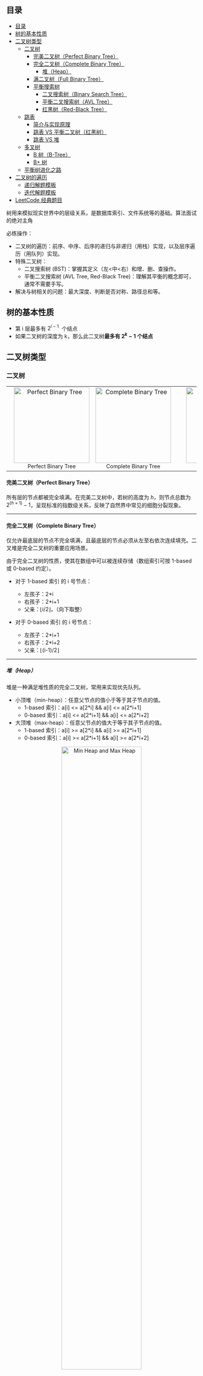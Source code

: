 ## 目录

- [目录](#目录)
- [树的基本性质](#树的基本性质)
- [二叉树类型](#二叉树类型)
  - [二叉树](#二叉树)
    - [完美二叉树（Perfect Binary Tree）](#完美二叉树perfect-binary-tree)
    - [完全二叉树（Complete Binary Tree）](#完全二叉树complete-binary-tree)
      - [堆（Heap）](#堆heap)
    - [满二叉树（Full Binary Tree）](#满二叉树full-binary-tree)
    - [平衡搜索树](#平衡搜索树)
      - [二叉搜索树（Binary Search Tree）](#二叉搜索树binary-search-tree)
      - [平衡二叉搜索树（AVL Tree）](#平衡二叉搜索树avl-tree)
      - [红黑树（Red-Black Tree）](#红黑树red-black-tree)
  - [跳表](#跳表)
    - [简介与实现原理](#简介与实现原理)
    - [跳表 VS 平衡二叉树（红黑树）](#跳表-vs-平衡二叉树红黑树)
    - [跳表 VS 堆](#跳表-vs-堆)
  - [多叉树](#多叉树)
    - [B 树（B-Tree）](#b-树b-tree)
    - [B+ 树](#b-树)
  - [平衡树进化之路](#平衡树进化之路)
- [二叉树的遍历](#二叉树的遍历)
  - [递归解题模板](#递归解题模板)
  - [迭代解题模板](#迭代解题模板)
- [LeetCode 经典题目](#leetcode-经典题目)

树用来模拟现实世界中的层级关系，是数据库索引、文件系统等的基础。算法面试的绝对主角

必练操作：

- 二叉树的遍历：前序、中序、后序的递归与非递归（用栈）实现，以及层序遍历（用队列）实现。
- 特殊二叉树：
  - 二叉搜索树 (BST)：掌握其定义（左<中<右）和增、删、查操作。
  - 平衡二叉搜索树 (AVL Tree, Red-Black Tree)：理解其平衡的概念即可，通常不需要手写。
- 解决与树相关的问题：最大深度、判断是否对称、路径总和等。

## 树的基本性质

- 第 i 层最多有 $2^{i-1}$  个结点
- 如果二叉树的深度为 k，那么此二叉树**最多有 $2^k-1$ 个结点**

## 二叉树类型

### 二叉树

<div align="center">
  <table>
    <tr>
      <td align="center" valign="bottom" style="padding-left: 20px;">
        <img src="perfect_binary_tree.png" alt="Perfect Binary Tree" width="200" /><br />
        <sub style="font-size: 14px;">Perfect Binary Tree</sub>
      </td>
      <td align="center" valign="bottom" style="padding-right: 20px;">
        <img src="complete_binary_tree.png" alt="Complete Binary Tree" width="200" /><br />
        <sub style="font-size: 14px;">Complete Binary Tree</sub>
      </td>
      <td align="center" valign="bottom" style="padding-left: 20px;">
        <img src="full_binary_tree.png" alt="Full Binary Tree" width="200" /><br />
        <sub style="font-size: 14px;">Full Binary Tree</sub>
      </td>
    </tr>
  </table>
</div>

#### 完美二叉树（Perfect Binary Tree）

所有层的节点都被完全填满。在完美二叉树中，若树的高度为 $h$，则节点总数为 $2^{(h+1)}-1$，呈现标准的指数级关系，反映了自然界中常见的细胞分裂现象。

---

#### 完全二叉树（Complete Binary Tree）

仅允许最底层的节点不完全填满，且最底层的节点必须从左至右依次连续填充。二叉堆是完全二叉树的重要应用场景。

由于完全二叉树的性质，使其在数组中可以被连续存储（数组索引可按 1-based 或 0-based 约定）。

- 对于 1-based 索引 的 i 号节点：

  - 左孩子：2\*i
  - 右孩子：2\*i+1
  - 父亲：⌊i/2⌋，（向下取整）

- 对于 0-based 索引 的 i 号节点：
  - 左孩子：2\*i+1
  - 右孩子：2\*i+2
  - 父亲：⌊(i-1)/2⌋

---

##### 堆（Heap）

堆是一种满足堆性质的完全二叉树，常用来实现优先队列。

- 小顶堆（min-heap）：任意父节点的值小于等于其子节点的值。
  - 1-based 索引：a[i] <= a[2\*i] && a[i] <= a[2\*i+1]
  - 0-based 索引：a[i] <= a[2\*i+1] && a[i] <= a[2\*i+2]
- 大顶堆（max-heap）：任意父节点的值大于等于其子节点的值。
  - 1-based 索引：a[i] >= a[2\*i] && a[i] >= a[2\*i+1]
  - 0-based 索引：a[i] >= a[2\*i+1] && a[i] >= a[2\*i+2]

<p align="center">
    <img src="min_heap_and_max_heap.png" alt="Min Heap and Max Heap" width="65%" />
</p>

常见操作的时间复杂度：

- push / pop（上浮或下沉）: O(log n)。建堆时，需要不断比较插入元素与插入位置元素的大小，插入后还要对子节点沉浮以保证堆的有序性。
- peek / top: O(1)
- size / isEmpty: O(1)

<p align="center">
  <a href="https://www.bilibili.com/video/BV1HYtseiEQ8">
      <img src="https://i2.hdslb.com/bfs/archive/54280901f49c62066b7d8b2b7e95535f920ece27.jpg" alt="Min Heap and Max Heap" width="40%" />
  </a>
</p>

应用场景：

- 优先队列（任务调度、事件驱动、作业排队等）：按优先级快速取出最小/最大元素。
- 路径与图算法：Dijkstra、A\* 等需要按最小代价取节点的算法（通常使用小顶堆）。
- Top‑k 问题：遍历元素并维护一个大小为 k 的小顶堆，堆顶即为第 k 大元素；时间复杂度 O(n log k)，空间 O(k)。
- 流式数据 / 实时排行榜：数据持续到达时，用小顶堆维护前 k 个最大值（当堆大小超过 k 时弹出堆顶）。
- 合并 k 个有序流 / 滑动窗口：合并 k 个有序数组/链表常用小顶堆；滑动窗口可以用堆维护窗口内的最大/最小值，但要注意堆不擅长做任意位置删除，常配合延迟删除或索引映射。
- 堆排序（Heap Sort）：先建堆（O(n)）再持续 pop 得到有序序列，总体 O(n log n)，可原地实现。

小顶堆 vs 大顶堆（何时用）：

- 需要快速获取最小值或维护 k 个最大值时，使用小顶堆（堆顶保存当前最小元素或第 k 大）。
- 需要快速获取最大值或维护 k 个最小值时，使用大顶堆（堆顶保存当前最大元素或第 k 小）。

实现注意事项：

- 数组索引基（0-based / 1-based）会影响父/子索引计算，文中已列出两种约定的公式。
- 堆原地操作会修改输入数组；若需要保留原数组，请先拷贝。
- 堆不擅长高效删除任意元素；在需要频繁随机删除的场景，可考虑配合哈希索引（记录元素位置）或使用延迟删除（标记失效元素，遇到堆顶时再清理）。

LeetCode 经典题目

- [215. Kth Largest Element in an Array](https://leetcode.com/problems/kth-largest-element-in-an-array/) — 数组中第 K 个最大元素（Top-k / 堆）
- [347. Top K Frequent Elements](https://leetcode.com/problems/top-k-frequent-elements/) — 前 K 个高频元素（哈希 + 堆）

---

#### 满二叉树（Full Binary Tree）

非叶节点都有 0 个或两个子节点。一个有趣的规律是：叶节点的数量=内部节点数量+1

---

#### 平衡搜索树

<p align="center">
    <img src="binary_tree_special_cases.png" alt="Binary Tree Special Cases" width="60%" />
</p>

---

##### 二叉搜索树（Binary Search Tree）

每个节点的数值比左子树上的节点大，比右子树上的节点小。排序二叉树相比于其他数据结构的优势在于查找、插入的时间复杂度较低，为 O(logn)。二叉搜索树相比于有序数组的二分搜索，在保证搜索效率不变的情况下，插入和删除不需要移动大量的元素，从而提升整体效率。

---

##### 平衡二叉搜索树（AVL Tree）

> AVL 得名于两位苏联犹太人发明者：Adelson-Velsky and Landis

由于任何二叉树都可能退化为链表，所有操作的时间复杂度将从 $O(log n)$ 劣化为 $O(n)$ 。而 AVL 树则解决了二叉树退化为链表的问题，可以确保在持续添加和删除节点后，AVL 树不会退化，从而使得各种操作的时间复杂度保持在 $O(log n)$ 级别。

每个节点的左右两子树高度差都不超过 1 的二叉树。它能在 $O(log n)$ 内完成插入、查找和删除操作。

- 如果二叉树不做维护，会退化为链表，从而导致查找效率的急剧下降，因此需要不断维护二叉树尽可能的左右平衡，从而保证查找效率。
- 在 AVL 树中，任一节点左右子树高差只会有-1、0、1 三个值
- 四种旋转情况的选择条件：
  | 失衡节点的平衡因子 | 子节点的平衡因子 | 应采用的旋转方法 |
  | :----------------- | :--------------- | :--------------- |
  | $>1$（左偏树） | $>=0$ | 右旋 |
  | $>1$（左偏树） | $<0$ | 先左旋后右旋 |
  | $<-1$（右偏树） | $<=0$ | 左旋 |
  | $<-1$（右偏树） | $>0$ | 先右旋后左旋 |

<p align="center">
    <img src="avl_tree_rotation_cases.png" alt="AVL Tree Rotation" width="60%" />
</p>

<div align="center">
  <table>
    <tr>
      <td align="center" valign="bottom" style="padding-right: 20px;">
        <img src="balanced_binary_tree.png" alt="Balanced Binary Tree" width="300" /><br />
        <sub style="font-size: 14px;">Balanced Binary Tree</sub>
      </td>
      <td align="center" valign="bottom" style="padding-right: 20px;">
        <img src="imbalanced_binary_tree.png" alt="Imbalanced Binary Tree" width="300" /><br />
        <sub style="font-size: 14px;">Imbalanced Binary Tree</sub>
      </td>
    </tr>
  </table>
</div>

AVL 树的应用场景：

组织和存储大型数据，适用于**高频查找、低频增删**的场景，如用于构建数据库中的索引系统。

红黑树相比于 AVL 树来说，平衡条件更宽松，插入与删除节点所需的旋转操作更少，节点增删操作的平均效率更高。

---

##### 红黑树（Red-Black Tree）

**红黑树在保留 AVL 树高效查找特性的同时，对 AVL 树的再平衡性能做了优化。**

一种自平衡二叉搜索树，常用于关联数组、字典。红黑树相对于 AVL 树来说，牺牲了部分平衡性以换取插入/删除操作时少量的旋转操作，整体来说性能要优于 AVL 树，因此标准库大都采用红黑树。

红黑树的规则如下：

1. 节点是红色或黑色。
2. 根是黑色。
3. 所有叶子都是黑色（叶子是 NIL 节点）。
4. 每个红色节点必须有两个黑色的子节点。（或者说不存在两个相邻的红色节点）（或者说红色节点的父节点和子节点均是黑色的）
5. 从任一节点到其每个叶子的所有简单路径都包含相同数目的黑色节点（保证平衡的关键）

<p align="center">
    <img src="red_black_tree_example.png" alt="Red Black Tree Example" width="50%" />
</p>

推论：

- 最长路径 $<=$ 最短路径\*2
- 红色的目的是触发平衡机制
- RBT 中，空节点是有效节点，因此叶节点是空节点
- AVL 对比 RBT 来看，只在搜索方面有微弱优势：由于 AVL 的平均高度比 RBT 更矮，因此理论查找速度更快，但在实际工程里，这点差距往往可以忽略（比如缓存命中、磁盘 I/O 延迟远远大于树的查找开销）

---

### 跳表

#### 简介与实现原理

跳表是基于**链表+随机索引**的数据结构，通过多层索引链表，实现与平衡树相同的 **O(log n)** 级别的读写操作。由美国计算机科学家 William Pugh 于 1989 年发明。

<div align="center">
  <table>
    <tr>
      <td align="center"  style="padding-right: 20px;">
        <img src="skip_list.png" alt="Skip List"  /><br />
        <br /><sub style="font-size: 14px;">Skip List</sub><br />
      </td>
      <td align="center" style="padding-right: 20px;">
        <img src="skip_list_add_element.gif" alt="Insert element to skip list"  /><br />
        <sub style="font-size: 14px;">Insert element to skip list</sub>
      </td>
    </tr>
  </table>
</div>

跳表查找时从顶部最稀疏的子序列向下进行, 直至需要查找的元素在该层两个相邻的元素中间。

写入时就像**插扑克牌**一样放在指定位置，然后通过**抛硬币**来决定是否在上层插入索引：不停地抛硬币，直到首次出现反面为止，连续抛出正面的次数，就是新节点索引的总高度。例如：
假设写入值在最底层为 Level 0，那么，

1. 第一次抛硬币结果为正面：在 Level 1 建立索引
2. 第二次抛硬币结果为正面：在 Level 2 建立索引
3. 第三次抛硬币结果为反面：停止建立索引

连续抛硬币的随机过程在数学上保证了跳表索引的随机性：

- 一个节点有 1 层索引的概率是 $1/2$。
- 一个节点有 2 层索引的概率是 $1/2 * 1/2 = 1/4$。
- 一个节点有 k 层索引的概率是 $(1/2)^k$。

这意味着，层越高，索引就越稀疏。每一层的节点数大约是下一层的一半。这种结构在宏观上就极其类似一棵完美的二叉搜索树，从而保证了其平均查找、插入、删除的时间复杂度都是 $O(log n)$。

#### 跳表 VS 平衡二叉树（红黑树）

跳表用一个极其优雅和简单的随机化思想，达到了与极其复杂的确定性算法（如红黑树）相媲美的 O(log n)性能。相比于平衡二叉树，跳表通过**链表+抛硬币**的结构具有轻量、直观、实现简单的特点。跳表在保证同等性能的前提下，在并发场景下更具优势：

- **局部性操作**：当插入或删除一个跳表节点时，只需要局部修改少数几个前驱节点的指针。
- **低锁粒度**：在多线程环境下，这意味着只需要锁定这几个前驱节点即可完成操作，其他线程可以同时在树的其他部分进行读写，并发性能极高。
- **全局性操作**：平衡二叉树的一个“旋转”操作，可能会牵扯到根节点或者树的很大一部分。在并发环境下，执行旋转可能需要锁定整个树或者一个巨大的子树，这会成为严重的性能瓶颈。

基于以上因素，跳表正在许多场景中逐步取代红黑树，如 Redis 的 zset。另外，由于跳表同样是有序的数据结构，因此在涉及快速查找、顺序遍历、范围查询、有序任务（如定时任务、倒排索引、消息队列）时都非常适合。

跳表相比于平衡二叉树严格的、确定的时间复杂度来说，其性能是基于概率的，即抛硬币时产生极其不平衡的结构，但这个概率可以低到忽略不计。跳表正是采用工程思维牺牲部分严谨性来提升效率，比特币的设计哲学与此类似：

| 设计哲学                                        | 跳表 (Skip List)                                                                                                                                                                                                                                                             | 比特币 (Bitcoin)                                                                                                                                                                                                                                                                                          |
| ----------------------------------------------- | ---------------------------------------------------------------------------------------------------------------------------------------------------------------------------------------------------------------------------------------------------------------------------- | --------------------------------------------------------------------------------------------------------------------------------------------------------------------------------------------------------------------------------------------------------------------------------------------------------- |
| **1. 接受概率，放弃确定性**                     | 放弃了平衡二叉树那种确定性的、严格的平衡。它通过抛硬币（随机性）来构建索引层。它不保证树在任何时刻都处于完美平衡，但在概率上，它能以极高的可能性维持 O(log n)的性能。                                                                                                        | 放弃了传统分布式系统（如银行）那种确定性的、中心化的共识。它通过工作量证明（PoW，一个概率性谜题）来决定记账权。它不保证交易的瞬间最终性，但随着区块不断叠加，交易被推翻的概率会以指数级下降，趋近于零。                                                                                                   |
| **2. 牺牲次要，保全核心**                       | 核心矛盾：如何在保持高性能的同时，让实现变得极其简单，并拥有超强的并发能力？<br><br>牺牲：<br>1. 内存空间（比红黑树占用更多指针）。<br>2. 理论上的最坏情况保证（有极小概率退化）。<br><br>保全：<br>1. 实现极简（相比红黑树的旋转变色）。<br>2. 并发性能极高（锁粒度极小）。 | 核心矛盾：如何在完全没有信任的去中心化网络中，实现一个不可篡改的、安全的公共账本？<br><br>牺牲：<br>1. 效率（PoW 是巨大的能源消耗）。<br>2. 交易速度/TPS（每秒只能处理个位数交易）。<br>3. 可扩展性（区块大小受限）。<br><br>保全：<br>1. 去中心化（没有任何单点故障或控制）。<br>2. 安全性与不可篡改性。 |
| **3. 优雅的简单暴力**                           | 平衡二叉树的“旋转”是一种非常精巧、复杂的操作。而跳表的“抛硬币、加一层索引”则是一种优雅的、基于概率的“简单暴力”，它用最简单的方式解决了平衡问题。                                                                                                                             | 传统分布式共识算法（如 Paxos, Raft）非常复杂，需要节点间多轮通信投票。而比特币的“谁先算出题谁记账，其他人抄作业”的 PoW 机制，是一种极其创新的、基于算力竞争的“简单暴力”，它用最直接的方式解决了“拜占庭将军问题”。                                                                                         |
| **4. 最终结果：解决了“完美方案”解决不了的问题** | 红黑树虽然理论完美，但其复杂的实现和糟糕的并发性能，使其在很多现代高并发场景下（如 Redis）并不适用。跳表以其“不完美”的设计，成为了这些场景下的最优解。                                                                                                                       | 传统的中心化系统（如 Visa）虽然高效，但无法解决信任和审查的问题。比特币以其“笨拙”的设计，创造了人类历史上第一个无需信任、抗审查的价值存储和转移网络，解决了传统金融无法解决的问题。                                                                                                                       |

#### 跳表 VS 堆

堆适合最大/最小，Top-1 或 Top-k 很小的场景，而跳表能同时满足 Top-k、范围查询、rank 查询、动态更新，比堆更灵活高效。以取前 100 个元素为例，在堆中，需要弹出 100 次或维护大小为 100 的堆，但跳表只需要在起始位置向前顺序访问链表的 100 个元素即可。

---

### 多叉树

#### B 树（B-Tree）

> B 树和红黑树都是由德国计算机科学家 Rudolf Bayer 在 1972 年发明

由于内存对随机访问友好，磁盘对顺序访问友好，因此红黑树可以在内存环境中高效运行，但随着数据规模的增大，磁盘管理数据的效率就大幅下降，因此出现了针对磁盘优化的 B 树。

B 树是一个一般化的二叉搜索树，每个节点可以拥有两个以上的子节点。该树是自平衡树，能保持数据有序，让数据的查找、顺序访问、插入、删除都在 $O(log n)$ 时间内完成。

一个Ｂ树通过约束所有叶子节点在相同深度来保持平衡。深度在元素添加至树的过程中缓慢增长，而整体深度极少地增长，并导致所有叶子节点与根节点距离加 1。

B 树中每一个内部节点会包含一定数量的键，键将节点的子树分开。例如，如果一个内部节点有 3 个子节点（子树），那么它就必须有两个键： *a*1 和 *a*2（图中的 7 和 16） 。左边子树的所有值都必须小于 *a*1 ，中间子树的所有值都必须在 *a*1 和*a*2 之间，右边子树的所有值都必须大于 *a*2 。

![B Tree](B_Tree.png)
B 树的生长方式：**向上生长**。B 树的所有叶子节点必须在同一层，因此 B 树永远不会在一个叶子节点下挂载新的节点来增加数据，这会破坏平衡。
B 树插入数据时，会发生分裂和提升，真正的修改发生在父节点，它接受了被提升上来的键，并更新了其子节点指针。

---

#### B+ 树

B+ 树通过将数据存储在叶子节点、叶子节点间通过链表相连解决了 B 树的以下问题：

- 在内部节点也存储数据，这导致 B 树的查询性能不稳定。查询性能的稳定性和可预测对于数据库的性能估算和优化至关重要
- 顺序访问和范围访问效率极低
- B+树仅在叶子节点存储数据，内部节点仅存储指针，相比 B 树能存储更多索引键，这使得**树的阶数更高，树更矮胖，最终减少了磁盘的 I/O 次数**。一个拥有千万级数据的 B+树，其高度通常只有 3 到 4 层。这意味着任何一次查询，最多只需要 3 到 4 次磁盘 I/O，性能极高。

基于 B+树的以上优点，是数据库索引（MySQL 的 InnoDB）、文件系统的常用结构。

![B+ Tree](B+_Tree.png)

---

### 平衡树进化之路

![The Evolution of Balanced Trees](the_evolution_of_balanced_trees.png)

## 二叉树的遍历

**以下 4 种遍历是基本功，掌握它们，绝大多数二叉树问题都能迎刃而解。**

- 层序遍历（广度优先，BFS）：按层从上到下、从左到右依次访问每一层的节点，常用**队列**实现。应用于树的深度、宽度、层、最短路径等。
- 深度优先遍历（DFS）：
  - 前序遍历（根-左-右）：**自顶向下**从根节点到叶子节点传递信息
  - 中序遍历（左-根-右）：纵向一条线从左向右扫描。最难，**最常考**。**专用于 BST**
  - 后序遍历（左-右-根）：**自底向上**从叶节点到根节点返回信息

> 在 DFS 的遍历中，前、中、后指的是根节点的位置。递归解法更容易理解和编写，因为直接调用了系统栈，而迭代解法则是在手动维护栈结构，控制节点入栈/出栈顺序。

<div align="center">
  <table>
    <tr>
      <td align="center" valign="bottom" >
        <img src="binary_tree_bfs.png" alt="Binary Tree BFS" /><br />
        <sub style="font-size: 14px;">Binary Tree BFS</sub>
      </td>
      <td align="center" valign="bottom" >
        <img src="binary_tree_dfs.png" alt="Binary Tree DFS" /><br />
        <sub style="font-size: 14px;">Binary Tree DFS</sub>
      </td>
    </tr>
  </table>
</div>

我们可以用摘葡萄来类比二叉树的遍历过程：

- 层序遍历（BFS）：像一排排地摘葡萄，每次只摘同一层的所有葡萄，摘完一层再摘下一层，直到全部摘完。
- 迭代的 DFS（如前序、中序、后序）：像顺着葡萄藤一段一段地摘，先摘左边的，遇到分叉就把右边记下来（压栈），等左边摘完再回头摘右边。每次只处理当前能摘到的一串，剩下的留到后面。

### 递归解题模板

```go
func traversal(root *TreeNode) []int {
    if root == nil {
        return []int{}
    }

    // Preorder: 根 -> 左 -> 右
    // nums := []int{root.Val}
    // nums = append(nums, traversal(root.Left)...)
    // nums = append(nums, traversal(root.Right)...)

    // Inorder: 左 -> 根 -> 右
    nums := traversal(root.Left)
    nums = append(nums, root.Val)
    nums = append(nums, traversal(root.Right)...)

    // Postorder: 左 -> 右 -> 根
    // nums := traversal(root.Left)
    // nums = append(nums, traversal(root.Right)...)
    // nums = append(nums, root.Val)

    return nums
}
```

### 迭代解题模板

颜色标记法通过调整入栈顺序即可通杀前、中、后序遍历

```go
const (
    WHITE = 0
    BLACK = 1
)

type ColorNode struct {
    Color int
    Node  *TreeNode
}

func iterative(root *TreeNode) []int {
    nums := []int{}
    stack := []ColorNode{{WHITE, root}}
    for len(stack) > 0 {
        cn := stack[len(stack)-1] // cn is colorNode
        stack = stack[:len(stack)-1]

        if cn.Node == nil {
            continue
        }

        if cn.Color == WHITE {
            // 前序的压入顺序：右-左-根（BLACK）
            // stack = append(stack, ColorNode{WHITE, cn.Node.Right})
            // stack = append(stack, ColorNode{WHITE, cn.Node.Left})
            // stack = append(stack, ColorNode{BLACK, cn.Node})

            // 中序的压入顺序：右-根（BLACK）-左
            stack = append(stack, ColorNode{WHITE, cn.Node.Right})
            stack = append(stack, ColorNode{BLACK, cn.Node})
            stack = append(stack, ColorNode{WHITE, cn.Node.Left})

            // 后序的压入顺序：根（BLACK）-右-左
            // stack = append(stack, ColorNode{BLACK, cn.Node})
            // stack = append(stack, ColorNode{WHITE, cn.Node.Right})
            // stack = append(stack, ColorNode{WHITE, cn.Node.Left})
        } else {
            nums = append(nums, cn.Node.Val)
        }
    }

    return nums
}
```

## LeetCode 经典题目

- [102. Binary Tree Level Order Traversal](https://leetcode.com/problems/binary-tree-level-order-traversal/) — 层序遍历（队列实现）
- [94. Binary Tree Inorder Traversal](https://leetcode.com/problems/binary-tree-inorder-traversal/) — 中序遍历（递归、迭代、颜色标记法）
- [144. Binary Tree Preorder Traversal](https://leetcode.com/problems/binary-tree-preorder-traversal/) — 前序遍历（递归、迭代、颜色标记法）
- [145. Binary Tree Postorder Traversal](https://leetcode.com/problems/binary-tree-postorder-traversal/) — 后序遍历（递归、迭代、颜色标记法）
- [226. Invert Binary Tree](https://leetcode.com/problems/invert-binary-tree/) — 翻转二叉树（前序/后序递归翻转）
- [104. Maximum Depth of Binary Tree](https://leetcode.com/problems/maximum-depth-of-binary-tree/) — 求最大深度（层序遍历）
- [111. Minimum Depth of Binary Tree](https://leetcode.com/problems/minimum-depth-of-binary-tree/) — 最小深度（层序遍历）
- [101. Symmetric Tree](https://leetcode.com/problems/symmetric-tree/) — 判断是否对称（层序遍历后判断是否为回文，或者节点两两加入队列后比较）
- [110. Balanced Binary Tree](https://leetcode.com/problems/balanced-binary-tree/) — 判断是否平衡（左右子树的高度差不超过 1。后序遍历）
- [98. Validate Binary Search Tree](https://leetcode.com/problems/validate-binary-search-tree/) — 验证二叉搜索树（中序遍历后数组比较，或者递归约束滑动窗口）
- [236. Lowest Common Ancestor of a Binary Tree](https://leetcode.com/problems/lowest-common-ancestor-of-a-binary-tree/) — 二叉树最近公共祖先（后序递归查找）
- [235. Lowest Common Ancestor of a BST](https://leetcode.com/problems/lowest-common-ancestor-of-a-binary-search-tree/) — BST 最近公共祖先（结果一定是处于 p 和 q 之间的值，迭代遍历）
- [112. Path Sum](https://leetcode.com/problems/path-sum/) — 路径总和（前序遍历）
- [543. Diameter of Binary Tree](https://leetcode.com/problems/diameter-of-binary-tree/) — 二叉树的直径（后序遍历）
- [113. Path Sum II](https://leetcode.com/problems/path-sum-ii/) — 所有路径总和（前序遍历+回溯）
- [124. Binary Tree Maximum Path Sum](https://leetcode.com/problems/binary-tree-maximum-path-sum/) — 最大路径和（后序遍历+DP）
- [105. Construct Binary Tree from Preorder and Inorder Traversal](https://leetcode.com/problems/construct-binary-tree-from-preorder-and-inorder-traversal/) — 根据前序和中序构造二叉树
- [106. Construct Binary Tree from Inorder and Postorder Traversal](https://leetcode.com/problems/construct-binary-tree-from-inorder-and-postorder-traversal/) — 根据中序和后序构造二叉树
- [297. Serialize and Deserialize Binary Tree](https://leetcode.com/problems/serialize-and-deserialize-binary-tree/) — 序列化与反序列化
- [617. Merge Two Binary Trees](https://leetcode.com/problems/merge-two-binary-trees/) — 合并二叉树
